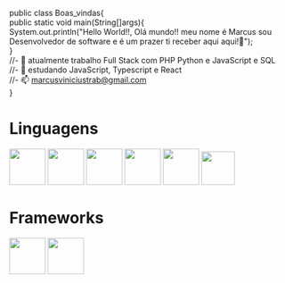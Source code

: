 public class Boas_vindas{<br>
public static void main(String[]args){<br>
    System.out.println("Hello World!!, Olá mundo!! meu nome é Marcus sou Desenvolvedor de software e é um prazer ti receber aqui aqui!👋");
    <br>}
<br>//- 🔭 atualmente trabalho Full Stack com PHP Python e JavaScript e SQL
<br>//- 🌱 estudando JavaScript, Typescript e React
<br>//- 📫 marcusviniciustrab@gmail.com
<br>}
<div>
   <h1>Linguagens</h1>
   <img height="65em"src="https://cdn.jsdelivr.net/gh/devicons/devicon/icons/html5/html5-original-wordmark.svg" />
   <img height="65em" src="https://cdn.jsdelivr.net/gh/devicons/devicon/icons/css3/css3-original-wordmark.svg" />
   <img height="65em" src="https://cdn.jsdelivr.net/gh/devicons/devicon/icons/php/php-original.svg" />
   <img height="65em" src="https://cdn.jsdelivr.net/gh/devicons/devicon/icons/python/python-original-wordmark.svg" />
   <img height="65em" src="https://cdn.jsdelivr.net/gh/devicons/devicon/icons/java/java-original-wordmark.svg" /> 
   <img height="60em"src="https://cdn.jsdelivr.net/gh/devicons/devicon/icons/javascript/javascript-original.svg" />
   <h1>Frameworks</h1>
   <img height="65em" src="https://cdn.jsdelivr.net/gh/devicons/devicon/icons/codeigniter/codeigniter-plain-wordmark.svg" /> 
   <img height="65em" src="https://cdn.jsdelivr.net/gh/devicons/devicon/icons/flask/flask-original-wordmark.svg" />
</div> 
<br>
 
